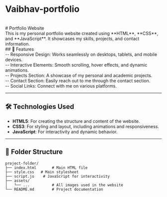 # Vaibhav-portfolio
<br>
# Portfolio Website
<br>
This is my personal portfolio website created using **HTML**, **CSS**, and **JavaScript**. It showcases my skills, projects, and contact information.
<br>
## 🚀 Features
<br>
-- Responsive Design: Works seamlessly on desktops, tablets, and mobile devices.<br>
-- Interactive Elements: Smooth scrolling, hover effects, and dynamic animations.<br>
-- Projects Section: A showcase of my personal and academic projects.<br>
-- Contact Section: Easily reach out to me through the contact section.<br>
-- Social Links: Connect with me on various platforms.<br>

---

## 🛠️ Technologies Used

- **HTML5**: For creating the structure and content of the website.
- **CSS3**: For styling and layout, including animations and responsiveness.
- **JavaScript**: For interactivity and dynamic behavior.

---

## 📂 Folder Structure

```plaintext
project-folder/
├── index.html       # Main HTML file
├── style.css   # Main stylesheet  
├── script.js    # JavaScript for interactivity
├── assets/
│   └── ...          # All images used in the website
└── README.md        # Project documentation
